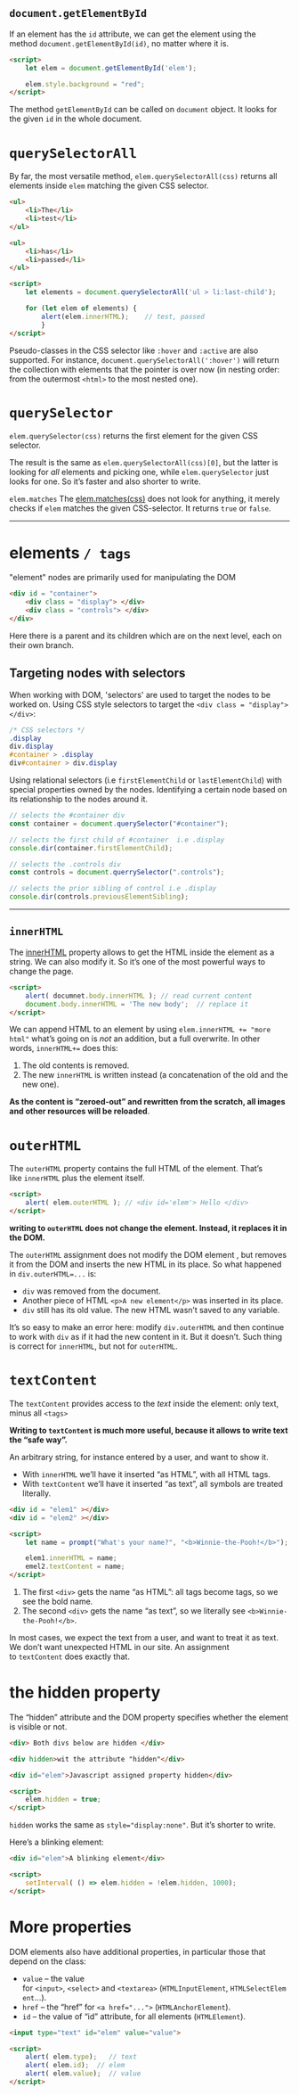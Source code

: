 
## `document.getElementById`

If an element has the `id` attribute, we can get the element using the method `document.getElementById(id)`, no matter where it is.
```html
<script>
	let elem = document.getElementById('elem');

	elem.style.background = "red";
</script>
```
The method `getElementById` can be called on `document` object. It looks for the given `id` in the whole document.


# `querySelectorAll`

By far, the most versatile method, `elem.querySelectorAll(css)` returns all elements inside `elem` matching the given CSS selector.
```html
<ul>
	<li>The</li>
	<li>test</li>
</ul>

<ul>
	<li>has</li>
	<li>passed</li>
</ul>

<script>
	let elements = document.querySelectorAll('ul > li:last-child');

	for (let elem of elements) {
		alert(elem.innerHTML);    // test, passed
		}
</script>
```
Pseudo-classes in the CSS selector like `:hover` and `:active` are also supported. For instance, `document.querySelectorAll(':hover')` will return the collection with elements that the pointer is over now (in nesting order: from the outermost `<html>` to the most nested one).


# `querySelector`

`elem.querySelector(css)` returns the first element for the given CSS selector.

The result is the same as `elem.querySelectorAll(css)[0]`, but the latter is looking for _all_ elements and picking one, while `elem.querySelector` just looks for one. So it’s faster and also shorter to write.


`elem.matches`
The [elem.matches(css)](https://dom.spec.whatwg.org/#dom-element-matches) does not look for anything, it merely checks if `elem` matches the given CSS-selector. It returns `true` or `false`.



___________________

# elements `/ tags`

"element" nodes are primarily used for manipulating the DOM
```html
<div id = "container">
	<div class = "display"> </div>
	<div class = "controls"> </div>	
</div>
```
Here there is a parent and its children which are on the next level, each on their own branch.

## Targeting nodes with selectors

When working with DOM, 'selectors' are used to target the nodes to be worked on.
Using CSS style selectors to target the `<div class = "display"> </div>`:
```css
/* CSS selectors */
.display
div.display
#container > .display
div#container > div.display
```

Using relational selectors (i.e `firstElementChild` or `lastElementChild`) with special properties owned by the nodes.
Identifying a certain node based on its relationship to the nodes around it. 
```js
// selects the #container div
const container = document.querySelector("#container");

// selects the first child of #container  i.e .display
console.dir(container.firstElementChild);

// selects the .controls div
const controls = document.querrySelector(".controls");

// selects the prior sibling of control i.e .display
console.dir(controls.previousElementSibling);
```


______________


## `innerHTML`

The [innerHTML](https://w3c.github.io/DOM-Parsing/#the-innerhtml-mixin) property allows to get the HTML inside the element as a string.
We can also modify it. So it’s one of the most powerful ways to change the page.
```html
<script>
	alert( documnet.body.innerHTML ); // read current content
	document.body.innerHTML = 'The new body';  // replace it
</script>
```
We can append HTML to an element by using `elem.innerHTML += "more html"`
what’s going on is _not_ an addition, but a full overwrite.
In other words, `innerHTML+=` does this:
1. The old contents is removed.
2. The new `innerHTML` is written instead (a concatenation of the old and the new one).

**As the content is “zeroed-out” and rewritten from the scratch, all images and other resources will be reloaded**.

# `outerHTML`

The `outerHTML` property contains the full HTML of the element. That’s like `innerHTML` plus the element itself.
```html
<script>
	alert( elem.outerHTML ); // <div id='elem'> Hello </div>
</script>
```

**writing to `outerHTML` does not change the element. Instead, it replaces it in the DOM.**

The `outerHTML` assignment does not modify the DOM element , but removes it from the DOM and inserts the new HTML in its place.
So what happened in `div.outerHTML=...` is:
- `div` was removed from the document.
- Another piece of HTML `<p>A new element</p>` was inserted in its place.
- `div` still has its old value. The new HTML wasn’t saved to any variable.

It’s so easy to make an error here: modify `div.outerHTML` and then continue to work with `div` as if it had the new content in it. But it doesn’t. Such thing is correct for `innerHTML`, but not for `outerHTML`.


# `textContent`

The `textContent` provides access to the _text_ inside the element: only text, minus all `<tags>`

**Writing to `textContent` is much more useful, because it allows to write text the “safe way”.**

An arbitrary string, for instance entered by a user, and want to show it.
- With `innerHTML` we’ll have it inserted “as HTML”, with all HTML tags.
- With `textContent` we’ll have it inserted “as text”, all symbols are treated literally.

```html
<div id = "elem1" ></div>
<div id = "elem2" ></div>

<script>
	let name = prompt("What's your name?", "<b>Winnie-the-Pooh!</b>");

	elem1.innerHTML = name;
	emel2.textContent = name;
</script>
```

1. The first `<div>` gets the name “as HTML”: all tags become tags, so we see the bold name.
2. The second `<div>` gets the name “as text”, so we literally see `<b>Winnie-the-Pooh!</b>`.

In most cases, we expect the text from a user, and want to treat it as text. We don’t want unexpected HTML in our site. An assignment to `textContent` does exactly that.



# the hidden property

The “hidden” attribute and the DOM property specifies whether the element is visible or not.

```html
<div> Both divs below are hidden </div>

<div hidden>wit the attribute "hidden"</div>

<div id="elem">Javascript assigned property hidden</div>

<script>
	elem.hidden = true;
</script>
```
`hidden` works the same as `style="display:none"`. But it’s shorter to write.

Here’s a blinking element:
```html
<div id="elem">A blinking element</div>

<script>
	setInterval( () => elem.hidden = !elem.hidden, 1000);
</script>
```



# More properties
DOM elements also have additional properties, in particular those that depend on the class:

- `value` – the value for `<input>`, `<select>` and `<textarea>` (`HTMLInputElement`, `HTMLSelectElement`…).
- `href` – the “href” for `<a href="...">` (`HTMLAnchorElement`).
- `id` – the value of “id” attribute, for all elements (`HTMLElement`).
```html
<input type="text" id="elem" value="value">

<script>
	alert( elem.type);   // text
	alert( elem.id);  // elem
	alert( elem.value);  // value
</script>
```










